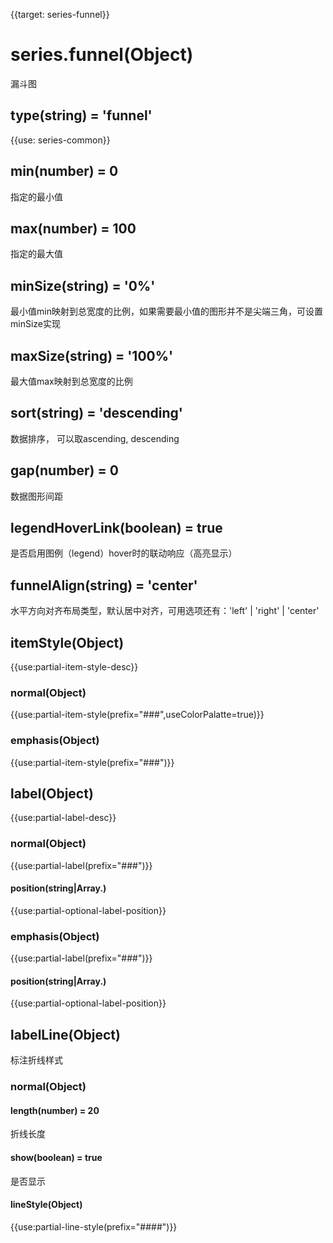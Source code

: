 
{{target: series-funnel}}

# series.funnel(Object)

漏斗图

## type(string) = 'funnel'

{{use: series-common}}

## min(number) = 0
指定的最小值

## max(number) = 100
指定的最大值

## minSize(string) = '0%'
最小值min映射到总宽度的比例，如果需要最小值的图形并不是尖端三角，可设置minSize实现

## maxSize(string) = '100%'
最大值max映射到总宽度的比例

## sort(string) = 'descending'
数据排序， 可以取ascending, descending

## gap(number) = 0
数据图形间距

## legendHoverLink(boolean) = true
是否启用图例（legend）hover时的联动响应（高亮显示）

## funnelAlign(string) = 'center'
水平方向对齐布局类型，默认居中对齐，可用选项还有：'left' | 'right' | 'center'

## itemStyle(Object)
{{use:partial-item-style-desc}}
### normal(Object)
{{use:partial-item-style(prefix="###",useColorPalatte=true)}}
### emphasis(Object)
{{use:partial-item-style(prefix="###")}}

## label(Object)
{{use:partial-label-desc}}
### normal(Object)
{{use:partial-label(prefix="###")}}
#### position(string|Array.<string>)
{{use:partial-optional-label-position}}
### emphasis(Object)
{{use:partial-label(prefix="###")}}
#### position(string|Array.<string>)
{{use:partial-optional-label-position}}

## labelLine(Object)
标注折线样式
### normal(Object)
#### length(number) = 20
折线长度
#### show(boolean) = true
是否显示
#### lineStyle(Object)
{{use:partial-line-style(prefix="####")}}





